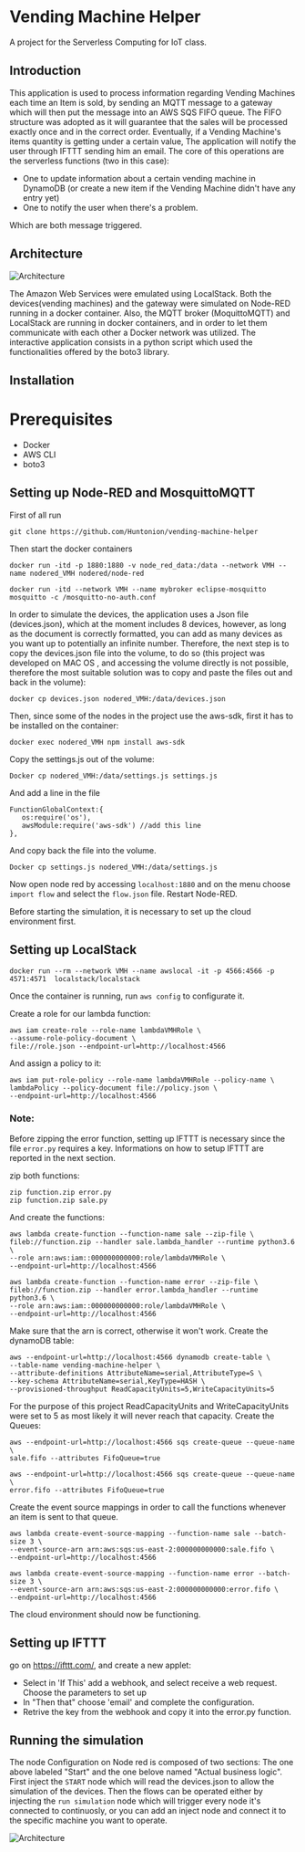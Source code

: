 # Vending Machine Helper
A project for the Serverless Computing for IoT class.

## Introduction

This application is used to process information regarding Vending Machines
each time an Item is sold, by sending an MQTT message to a gateway which 
will then put the message into an AWS SQS FIFO queue. The FIFO structure 
was adopted as it will guarantee that the sales will be processed exactly 
once and in the correct order. Eventually, if a Vending Machine's items 
quantity is getting under a certain value, The application will notify the 
user through IFTTT sending him an email. The core of this operations are the serverless 
functions (two in this case):

* One to update information about a certain vending machine in DynamoDB 
(or 
create a new item if the Vending Machine didn't have any entry yet)
* One to notify the user when there's a problem. 

Which are both message triggered.


## Architecture

![Architecture](https://github.com/Huntonion/vending-machine-helper/blob/main/pictures/VMH.jpeg?raw=true)

The Amazon Web Services were emulated using LocalStack. Both the 
devices(vending machines) and the gateway were simulated on 
Node-RED running in a docker container. Also, the MQTT broker 
(MoquittoMQTT) and LocalStack are running in docker containers, and in 
order to let them communicate with each other a Docker network was 
utilized. The interactive application consists in a python script which 
used the functionalities offered by the boto3 library.


## Installation

# Prerequisites

* Docker
* AWS CLI
* boto3

## Setting up Node-RED and MosquittoMQTT

First of all run

```
git clone https://github.com/Huntonion/vending-machine-helper
```

Then start the docker containers
```
docker run -itd -p 1880:1880 -v node_red_data:/data --network VMH --name nodered_VMH nodered/node-red

docker run -itd --network VMH --name mybroker eclipse-mosquitto mosquitto -c /mosquitto-no-auth.conf

 ```
In order to simulate the devices, the application uses a Json file (devices.json), which at the moment includes 8 devices, however, as long as the document is correctly formatted, you can add as many devices as you want up to potentially an infinite number. Therefore, the next step is to copy the devices.json file into the volume, to do so (this project was developed on MAC OS , and accessing the volume directly is not possible, therefore the most suitable solution was to copy and paste the files out and back in the volume):

```
docker cp devices.json nodered_VMH:/data/devices.json
```
Then, since some of the nodes in the project use the aws-sdk, first it has to be installed on the container:
```
docker exec nodered_VMH npm install aws-sdk
```
Copy the settings.js out of the volume:
```
Docker cp nodered_VMH:/data/settings.js settings.js
```
And add a line in the file
```
FunctionGlobalContext:{
   os:require('os'),
   awsModule:require('aws-sdk') //add this line
},
```
And copy back the file into the volume.
```
Docker cp settings.js nodered_VMH:/data/settings.js
```
Now open node red by accessing `localhost:1880` and on the menu choose `import flow` and select the `flow.json` file.
Restart Node-RED.

Before starting the simulation, it is necessary to set up the cloud environment first.

## Setting up LocalStack
```
docker run --rm --network VMH --name awslocal -it -p 4566:4566 -p 4571:4571  localstack/localstack
```
Once the container is running, run `aws config` to configurate it.

Create a role for our lambda function:
```
aws iam create-role --role-name lambdaVMHRole \
--assume-role-policy-document \
file://role.json --endpoint-url=http://localhost:4566
```

And assign a policy to it:
```
aws iam put-role-policy --role-name lambdaVMHRole --policy-name \
lambdaPolicy --policy-document file://policy.json \
--endpoint-url=http://localhost:4566
```
### Note:
Before zipping the error function, setting up IFTTT is necessary since the file `error.py` requires a key. Informations on how to setup IFTTT are reported in the next section.

zip both functions:
```
zip function.zip error.py
zip function.zip sale.py
```

And create the functions:
```
aws lambda create-function --function-name sale --zip-file \
fileb://function.zip --handler sale.lambda_handler --runtime python3.6 \
--role arn:aws:iam::000000000000:role/lambdaVMHRole \
--endpoint-url=http://localhost:4566
```
```
aws lambda create-function --function-name error --zip-file \
fileb://function.zip --handler error.lambda_handler --runtime python3.6 \
--role arn:aws:iam::000000000000:role/lambdaVMHRole \
--endpoint-url=http://localhost:4566 
```
Make sure that the arn is correct, otherwise it won't work.
Create the dynamoDB table:
```
aws --endpoint-url=http://localhost:4566 dynamodb create-table \
--table-name vending-machine-helper \
--attribute-definitions AttributeName=serial,AttributeType=S \
--key-schema AttributeName=serial,KeyType=HASH \
--provisioned-throughput ReadCapacityUnits=5,WriteCapacityUnits=5
```
For the purpose of this project ReadCapacityUnits and WriteCapacityUnits were set to 5 as most likely it will never reach that capacity.
Create the Queues:
```
aws --endpoint-url=http://localhost:4566 sqs create-queue --queue-name \
sale.fifo --attributes FifoQueue=true
```
```
aws --endpoint-url=http://localhost:4566 sqs create-queue --queue-name \
error.fifo --attributes FifoQueue=true
```
Create the event source mappings in order to call the functions whenever an item is sent to that queue.
```
aws lambda create-event-source-mapping --function-name sale --batch-size 3 \
--event-source-arn arn:aws:sqs:us-east-2:000000000000:sale.fifo \
--endpoint-url=http://localhost:4566
```
```
aws lambda create-event-source-mapping --function-name error --batch-size 3 \
--event-source-arn arn:aws:sqs:us-east-2:000000000000:error.fifo \
--endpoint-url=http://localhost:4566
```
The cloud environment should now be functioning.


## Setting up IFTTT 

go on https://ifttt.com/, and create a new applet:
* Select in 'If This' add a webhook, and select receive a web request. Choose the parameters to set up
* In "Then that" choose 'email' and complete the configuration. 
* Retrive the key from the webhook and copy it into the error.py function.

## Running the simulation

The node Configuration on Node red is composed of two sections: The one above labeled "Start" and the one belove named "Actual business logic". First inject the `START` node which will read the devices.json to allow the simulation of the devices. 
Then the flows can be operated either by injecting the `run simulation` node which will trigger every node it's connected to continuosly, or you can add an inject node and connect it to the specific machine you want to operate. 

![Architecture](https://github.com/Huntonion/vending-machine-helper/blob/main/pictures/nodered.png?raw=true)

